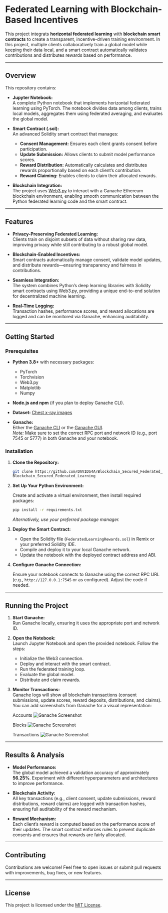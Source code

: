 # Federated Learning with Blockchain-Based Incentives

This project integrats **horizontal federated learning** with **blockchain smart contracts** to create a transparent, incentive-driven training environment. In this project, multiple clients collaboratively train a global model while keeping their data local, and a smart contract automatically validates contributions and distributes rewards based on performance.

---

## Overview

This repository contains:

- **Jupyter Notebook:**  
  A complete Python notebook that implements horizontal federated learning using PyTorch. The notebook divides data among clients, trains local models, aggregates them using federated averaging, and evaluates the global model.

- **Smart Contract (.sol):**  
  An advanced Solidity smart contract that manages:
  - **Consent Management:** Ensures each client grants consent before participation.
  - **Update Submission:** Allows clients to submit model performance scores.
  - **Reward Distribution:** Automatically calculates and distributes rewards proportionally based on each client’s contribution.
  - **Reward Claiming:** Enables clients to claim their allocated rewards.

- **Blockchain Integration:**  
  The project uses [Web3.py](https://github.com/ethereum/web3.py) to interact with a Ganache Ethereum blockchain environment, enabling smooth communication between the Python federated learning code and the smart contract.

---

## Features

- **Privacy-Preserving Federated Learning:**  
  Clients train on disjoint subsets of data without sharing raw data, improving privacy while still contributing to a robust global model.

- **Blockchain-Enabled Incentives:**  
  Smart contracts automatically manage consent, validate model updates, and distribute rewards—ensuring transparency and fairness in contributions.

- **Seamless Integration:**  
  The system combines Python’s deep learning libraries with Solidity smart contracts using Web3.py, providing a unique end-to-end solution for decentralized machine learning.

- **Real-Time Logging:**  
  Transaction hashes, performance scores, and reward allocations are logged and can be monitored via Ganache, enhancing auditability.

---

## Getting Started

### Prerequisites

- **Python 3.8+** with necessary packages:
  - PyTorch
  - Torchvision
  - Web3.py
  - Matplotlib
  - Numpy

- **Node.js and npm** (if you plan to deploy Ganache CLI).

- **Dataset:**
  [Chest x-ray images](https://www.kaggle.com/datasets/paultimothymooney/chest-xray-pneumonia)

- **Ganache:**  
  Either the [Ganache CLI](https://www.trufflesuite.com/ganache) or the [Ganache GUI](https://www.trufflesuite.com/ganache).  
  *Note:* Make sure to set the correct RPC port and network ID (e.g., port 7545 or 5777) in both Ganache and your notebook.

### Installation

1. **Clone the Repository:**

   ```bash
   git clone https://github.com/DAVIDS4A/Blockchain_Secured_Federated_Learning.git
   Blockchain_Secured_Federated_Learning
   ```

2. **Set Up Your Python Environment:**

   Create and activate a virtual environment, then install required packages:

   ```bash
   pip install -r requirements.txt
   ```

   *Alternatively, use your preferred package manager.*

3. **Deploy the Smart Contract:**

   - Open the Solidity file (`FederatedLearningRewards.sol`) in Remix or your preferred Solidity IDE.
   - Compile and deploy it to your local Ganache network.
   - Update the notebook with the deployed contract address and ABI.

4. **Configure Ganache Connection:**

   Ensure your notebook connects to Ganache using the correct RPC URL (e.g., `http://127.0.0.1:7545` or as configured). Adjust the code if needed.

---

## Running the Project

1. **Start Ganache:**  
   Run Ganache locally, ensuring it uses the appropriate port and network ID.

2. **Open the Notebook:**  
   Launch Jupyter Notebook and open the provided notebook. Follow the steps:
   - Initialize the Web3 connection.
   - Deploy and interact with the smart contract.
   - Run the federated training loop.
   - Evaluate the global model.
   - Distribute and claim rewards.

3. **Monitor Transactions:**  
   Ganache logs will show all blockchain transactions (consent submissions, update scores, reward deposits, distributions, and claims).  
   You can add screenshots from Ganache for a visual representation:

   Accounts
   ![Ganache Screenshot](https://github.com/DAVIDS4A/Blockchain_Secured_Federated_Learning/tree/main/src/screenshots_ganache/ganache_1.png)

   Blocks
   ![Ganache Screenshot](https://github.com/DAVIDS4A/Blockchain_Secured_Federated_Learning/tree/main/src/screenshots_ganache/ganache_blocks.png)

   Transactions
   ![Ganache Screenshot](https://github.com/DAVIDS4A/Blockchain_Secured_Federated_Learning/tree/main/src/screenshots_ganache/ganache_transactions.png)


---

## Results & Analysis

- **Model Performance:**  
  The global model achieved a validation accuracy of approximately **56.25%**. Experiment with different hyperparameters and architectures to improve performance.

- **Blockchain Activity:**  
  All key transactions (e.g., client consent, update submissions, reward distributions, reward claims) are logged with transaction hashes, ensuring full auditability of the reward mechanism.

- **Reward Mechanism:**  
  Each client’s reward is computed based on the performance score of their updates. The smart contract enforces rules to prevent duplicate consents and ensures that rewards are fairly allocated.

---

## Contributing

Contributions are welcome! Feel free to open issues or submit pull requests with improvements, bug fixes, or new features.

---

## License

This project is licensed under the [MIT License](LICENSE).

